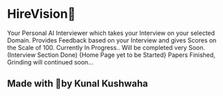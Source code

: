 # HireVision🏢
Your Personal AI Interviewer which takes your Interview on your selected Domain. 
Provides Feedback based on your Interview and gives Scores on the Scale of 100. 
Currently In Progress.. Will be completed very Soon.<br>
(Interview Section Done)
{Home Page yet to be Started}
Papers Finished, Grinding will continued soon...

## Made with 💖by Kunal Kushwaha